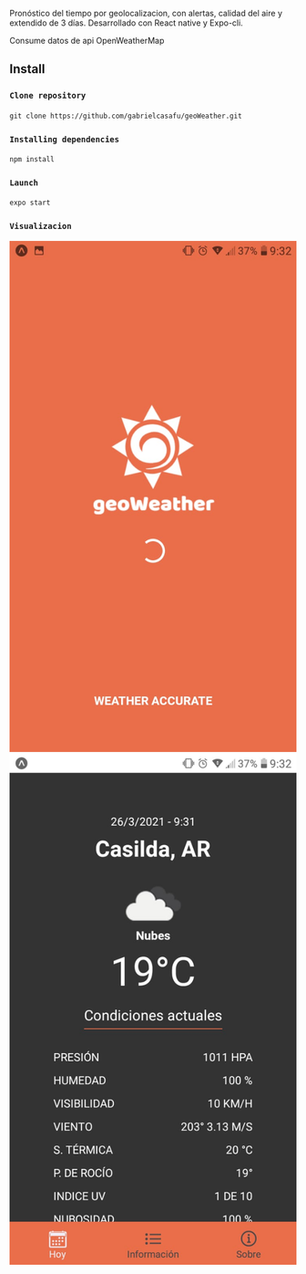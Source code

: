 Pronóstico del tiempo por geolocalizacion, con alertas, calidad del aire y extendido de 3 días.
Desarrollado con React native y Expo-cli.

Consume datos de api OpenWeatherMap

## Install

### `Clone repository`
`git clone https://github.com/gabrielcasafu/geoWeather.git`

### `Installing dependencies`
`npm install`

### `Launch`
`expo start`

### `Visualizacion`
![](./assets/geoWeather1.jpeg)
![](./assets/geoWeather2.jpeg)
